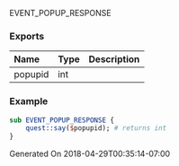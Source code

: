 EVENT_POPUP_RESPONSE
### Exports
**Name**|**Type**|**Description**
:-----|:-----|:-----
popupid|int|
### Example
```perl
sub EVENT_POPUP_RESPONSE {
	quest::say($popupid); # returns int
}
```

Generated On 2018-04-29T00:35:14-07:00
